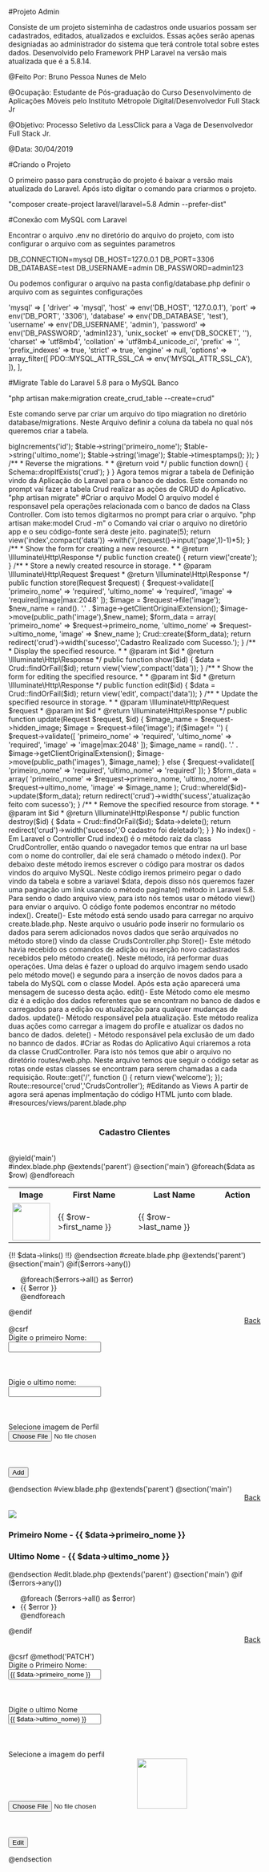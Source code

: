 #Projeto Admin 

Consiste de um projeto sisteminha de cadastros onde usuarios possam ser cadastrados, editados, atualizados e excluidos. Essas ações serão apenas designiadas ao administrador do sistema que terá controle total sobre estes dados. Desenvolvido pelo Framework PHP Laravel na versão mais atualizada que é a 5.8.14.

@Feito Por: Bruno Pessoa Nunes de Melo

@Ocupação: Estudante de Pós-graduação do Curso Desenvolvimento de Aplicações Móveis pelo Instituto Métropole Digital/Desenvolvedor Full Stack Jr

@Objetivo: Processo Seletivo da LessClick para a Vaga de Desenvolvedor Full Stack Jr.

@Data: 30/04/2019




#Criando o Projeto

O primeiro passo para construção do projeto é baixar a versão mais atualizada do Laravel. Após isto digitar o comando para criarmos o projeto.

"composer create-project laravel/laravel=5.8 Admin --prefer-dist"


#Conexão com MySQL com Laravel

Encontrar o arquivo .env no diretório do arquivo do projeto, com isto configurar o arquivo com as seguintes parametros

DB_CONNECTION=mysql
DB_HOST=127.0.0.1
DB_PORT=3306
DB_DATABASE=test
DB_USERNAME=admin
DB_PASSWORD=admin123

Ou podemos configurar o arquivo na pasta config/database.php definir o  arquivo com as seguintes configurações 


'mysql' => [
            'driver' => 'mysql',
            'host' => env('DB_HOST', '127.0.0.1'),
            'port' => env('DB_PORT', '3306'),
            'database' => env('DB_DATABASE', 'test'),
            'username' => env('DB_USERNAME', 'admin'),
            'password' => env('DB_PASSWORD', 'admin123'),
            'unix_socket' => env('DB_SOCKET', ''),
            'charset' => 'utf8mb4',
            'collation' => 'utf8mb4_unicode_ci',
            'prefix' => '',
            'prefix_indexes' => true,
            'strict' => true,
            'engine' => null,
            'options' => array_filter([
                PDO::MYSQL_ATTR_SSL_CA => env('MYSQL_ATTR_SSL_CA'),
            ]),
        ],

#Migrate Table do Laravel 5.8 para o MySQL Banco

"php artisan make:migration create_crud_table --create=crud"

Este comando serve par criar um arquivo do tipo miagration no diretório database/migrations. Neste Arquivo definir a coluna da tabela no qual nós queremos criar a tabela. 



<?php

use Illuminate\Support\Facades\Schema;
use Illuminate\Database\Schema\Blueprint;
use Illuminate\Database\Migrations\Migration;

class CreateCrudTable extends Migration
{
    /**
     * Run the migrations.
     *
     * @return void
     */
    public function up()
    {
        Schema::create('crud', function (Blueprint $table) {
            $table->bigIncrements('id');
            $table->string('primeiro_nome');
            $table->string('ultimo_nome');
            $table->string('image');
            $table->timesptamps();
        });
    }

    /**
     * Reverse the migrations.
     *
     * @return void
     */
    public function down()
    {
        Schema::dropIfExists('crud');
    }
}

Agora temos migrar a tabela de Definição vindo da Aplicação do Laravel para o banco de dados. Este comando no prompt vai fazer a tabela Crud realizar as ações de CRUD do Aplicativo. 

"php artisan migrate"


#Criar o arquivo Model

O arquivo model é responsavel pela operações relacionada com o banco de dados na Class Controller. Com isto temos digitarmos no prompt para criar o arquivo. 


"php artisan make:model Crud -m"


o Comando vai criar o arquivo no diretório app e o seu código-fonte será deste jeito.


<?php

namespace App;

use Illuminate\Database\Eloquent\Model;

class Crud extends Model
{
    protected $fillable = [
    	'primeiro_nome','ultimo_nome','image'
    ]
}



#Criando o Controller in Laravel

Arquivos controllers são usados basicamente para lidar com as requisições http em Laravel. Para isto digite no prompt para criar o arquivo CrudController.php

"php artisan make:controller CrudsController --resource"

Este comando criar o arquivo CrudsController no diretório app/Http/Controllers. Após a sua criação todo a hierarquia de estruturas de pastas já está sendo configurada automaticamente e com isto todos as funções que serão necessárias para os CRUDS no arquivo Controller.



<?php

namespace App\Http\Controllers;

use Illuminate\Http\Request;

class CrudsController extends Controller
{
    /**
     * Display a listing of the resource.
     *
     * @return \Illuminate\Http\Response
     */
    public function index()
    {
        $data = Crud::laster()->paginate(5);
        return view('index',compact('data'))
                ->with('i',(request()->input('page',1)-1)*5);
    }

    /**
     * Show the form for creating a new resource.
     *
     * @return \Illuminate\Http\Response
     */
    public function create()
    {
        return view('create');
    }

    /**
     * Store a newly created resource in storage.
     *
     * @param  \Illuminate\Http\Request  $request
     * @return \Illuminate\Http\Response
     */
    public function store(Request $request)
    {
        $request->validate([
        'primeiro_nome'     => 'required',
        'ultimo_nome'       =>  'required',
        'image'             =>  'required|image|max:2048'

        ]);

        $image = $request->file('image');

        $new_name = rand(). '.' . $image->getClientOriginalExtension();
        $image->move(public_path('image'),$new_name);
        $form_data = array(
            'primeiro_nome'     =>     $request->primeiro_nome,
            'ultimo_nome'       =>     $request->ultimo_nome,
            'image'             =>     $new_name
        );

        Crud::create($form_data);

        return redirect('crud')->width('sucesso','Cadastro Realizado com Sucesso.');
    }

    /**
     * Display the specified resource.
     *
     * @param  int  $id
     * @return \Illuminate\Http\Response
     */
    public function show($id)
    {
        $data = Crud::findOrFail($id);
        return view('view',compact('data'));
    }

    /**
     * Show the form for editing the specified resource.
     *
     * @param  int  $id
     * @return \Illuminate\Http\Response
     */
    public function edit($id)
    {
        $data = Crud::findOrFail($id);
        return view('edit', compact('data'));
    }

    /**
     * Update the specified resource in storage.
     *
     * @param  \Illuminate\Http\Request  $request
     * @param  int  $id
     * @return \Illuminate\Http\Response
     */
    public function update(Request $request, $id)
    {
        $image_name = $request->hidden_image;
        $image = $request->file('image');
        if($image!= '')
        {
            $request->validate([
             'primeiro_nome'    =>  'required',
             'ultimo_nome'      =>  'required',
             'image'            =>  'image|max:2048'

            ]);

            $image_name = rand(). '.' . $image->getClientOriginalExtension();
            $image->move(public_path('images'), $image_name);
        }

        else 
        {
            $request->validate([
                'primeiro_nome'     => 'required',
                'ultimo_nome'       => 'required'
            ]);
        }

        $form_data = array(
            'primeiro_nome'         => $request->primeiro_nome,
            'ultimo_nome'           => $request->ultimo_nome,
            'image'                 => $image_name
        );

        Crud::whereId($id)->update($form_data);
        return redirect('crud')->width('sucess','atualização feito com sucesso');
    }

    /**
     * Remove the specified resource from storage.
     *
     * @param  int  $id
     * @return \Illuminate\Http\Response
     */
    public function destroy($id)
    {
        $data = Crud::findOrFail($id);
        $data->delete();

        return redirect('crud')->width('sucesso','O cadastro foi deletado');
    }
}


No index() - Em Laravel o Controller Crud index() é o método raiz da class CrudController, então quando o navegador temos que entrar na url base com o nome do controller, daí ele será chamado o método index(). Por debaixo deste método iremos escrever o código para mostrar os dados vindos do arquivo MySQL. Neste código iremos primeiro pegar o dado vindo da tabela e sobre a variavel $data, depois disso nós queremos fazer uma paginação um link usando o método paginate() método in Laravel 5.8. Para sendo o dado arquivo view, para isto nós temos usar o método view() para enviar o arquivo. O código fonte podemos encontrar no método index(). 

Create()- Este método está sendo usado para carregar no arquivo create.blade.php. Neste arquivo o usuário pode inserir no formulario os dados para serem adicionados novos dados que serão arquivados no método store() vindo da classe CrudsController.php


Store()- Este método havia recebido os comandos de adição ou inserção novo cadastrados recebidos pelo método create(). Neste método, irá performar duas operações. Uma delas é fazer o upload do arquivo imagem sendo usado pelo método move() e segundo para a inserção de novos dados para a tabela do MySQL com o classe Model. Após esta ação aparecerá uma mensagem de sucesso desta ação. 

edit()- Este Método como ele mesmo diz é a edição dos dados referentes que se encontram no banco de dados e carregados para a edição ou atualização para qualquer mudanças de dados. 


update()- Método responsável pela atualização. Este método realiza duas ações como carregar a imagem do profile e atualizar os dados no banco de dados. 

delete() - Método responsável pela exclusão de um dado no bannco de dados. 


#Criar as Rodas do Aplicativo

Aqui criaremos a rota da classe CrudController. Para isto nós temos que abir o arquivo no diretório routes/web.php. Neste arquivo temos que seguir o código setar as rotas onde estas classes se encontram para serem chamadas a cada requisição. 



Route::get('/', function () {
    return view('welcome');
});

Route::resource('crud','CrudsController');


#Editando as Views 

A partir de agora será apenas implmentação do código HTML junto com blade. 

#resources/views/parent.blade.php

<html>
 <head>
  <meta name="viewport" content="width=device-width, initial-scale=1">
  <title>Laravel 5.8 Crud Tutorial</title>
  <meta content='width=device-width, initial-scale=1, maximum-scale=1' name='viewport'/>
  <script src="https://ajax.googleapis.com/ajax/libs/jquery/2.1.3/jquery.min.js"></script>
  <script src="https://maxcdn.bootstrapcdn.com/bootstrap/3.3.6/js/bootstrap.min.js"></script>
  <link href="https://maxcdn.bootstrapcdn.com/bootstrap/3.3.6/css/bootstrap.min.css" rel="stylesheet" />
 </head>
 <body>
  <div class="container">    
     <br />
     <h3 align="center">Cadastro Clientes</h3>
     <br />
     @yield('main')
    </div>
 </body>
</html>


#index.blade.php


@extends('parent')

@section('main')

<table class="table table-bordered table-striped">
 <tr>
  <th width="10%">Image</th>
  <th width="35%">First Name</th>
  <th width="35%">Last Name</th>
  <th width="30%">Action</th>
 </tr>
 @foreach($data as $row)
  <tr>
   <td><img src="{{ URL::to('/') }}/images/{{ $row->image }}" class="img-thumbnail" width="75" /></td>
   <td>{{ $row->first_name }}</td>
   <td>{{ $row->last_name }}</td>
   <td>
    
   </td>
  </tr>
 @endforeach
</table>
{!! $data->links() !!}
@endsection


#create.blade.php


@extends('parent')

@section('main')
@if($errors->any())
<div class="alert alert-danger">
 <ul>
  @foreach($errors->all() as $error)
  <li>{{ $error }}</li>
  @endforeach
 </ul>
</div>
@endif
<div align="right">
 <a href="{{ route('crud.index') }}" class="btn btn-default">Back</a>
</div>

<form method="post" action="{{ route('crud.store') }}" enctype="multipart/form-data">

 @csrf
 <div class="form-group">
  <label class="col-md-4 text-right">Digite o primeiro Nome:</label>
  <div class="col-md-8">
   <input type="text" name="primeiro_nome" class="form-control input-lg" />
  </div>
 </div>
 <br />
 <br />
 <br />
 <div class="form-group">
  <label class="col-md-4 text-right">Digie o ultimo nome:</label>
  <div class="col-md-8">
   <input type="text" name="ultimo_nome" class="form-control input-lg" />
  </div>
 </div>
 <br />
 <br />
 <br />
 <div class="form-group">
  <label class="col-md-4 text-right">Selecione imagem de Perfil</label>
  <div class="col-md-8">
   <input type="file" name="image" />
  </div>
 </div>
 <br /><br /><br />
 <div class="form-group text-center">
  <input type="submit" name="add" class="btn btn-primary input-lg" value="Add" />
 </div>

</form>

@endsection


#view.blade.php

@extends('parent')

@section('main')

<div class="jumbotron text-center">
 <div align="right">
  <a href="{{ route('crud.index') }}" class="btn btn-default">Back</a>
 </div>
 <br />
 <img src="{{ URL::to('/') }}/images/{{ $data->image }}" class="img-thumbnail" />
 <h3>Primeiro Nome - {{ $data->primeiro_nome }} </h3>
 <h3>Ultimo Nome - {{ $data->ultimo_nome }}</h3>
</div>
@endsection



#edit.blade.php


@extends('parent')

@section('main')
            
            @if ($errors->any())
                <div class="alert alert-danger">
                    <ul>
                        @foreach ($errors->all() as $error)
                            <li>{{ $error }}</li>
                        @endforeach
                    </ul>
                </div>
            @endif
            <div align="right">
                <a href="{{ route('crud.index') }}" class="btn btn-default">Back</a>
            </div>
            <br />
     <form method="post" action="{{ route('crud.update', $data->id) }}" enctype="multipart/form-data">
                @csrf
                @method('PATCH')
      <div class="form-group">
       <label class="col-md-4 text-right">Digite o Primeiro Nome:</label>
       <div class="col-md-8">
        <input type="text" name="primeiro_nome" value="{{ $data->primeiro_nome }}" class="form-control input-lg" />
       </div>
      </div>
      <br />
      <br />
      <br />
      <div class="form-group">
       <label class="col-md-4 text-right">Digite o ultimo Nome</label>
       <div class="col-md-8">
        <input type="text" name="ultimo_nome" value="{{ $data->ultimo_nome) }}" class="form-control input-lg" />
       </div>
      </div>
      <br />
      <br />
      <br />
      <div class="form-group">
       <label class="col-md-4 text-right">Selecione a imagem do perfil</label>
       <div class="col-md-8">
        <input type="file" name="image" />
              <img src="{{ URL::to('/') }}/images/{{ $data->image }}" class="img-thumbnail" width="100" />
                        <input type="hidden" name="hidden_image" value="{{ $data->image }}" />
       </div>
      </div>
      <br /><br /><br />
      <div class="form-group text-center">
       <input type="submit" name="edit" class="btn btn-primary input-lg" value="Edit" />
      </div>
     </form>

@endsection









